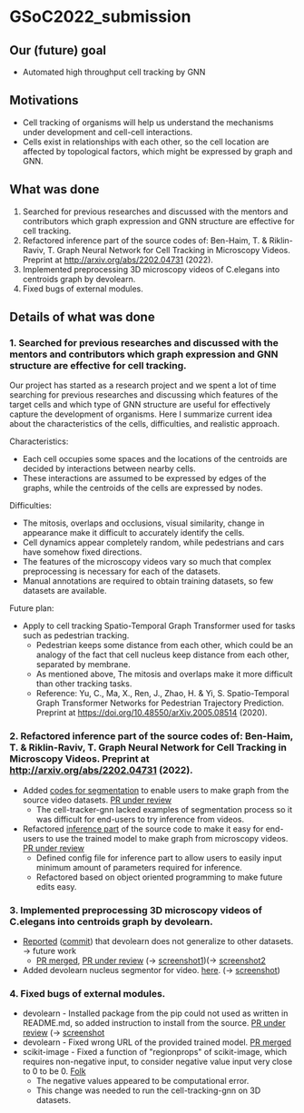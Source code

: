 # GSoC2022_submission

## Our (future) goal
* Automated high throughput cell tracking by GNN

## Motivations
* Cell tracking of organisms will help us understand the mechanisms under development and cell-cell interactions.
* Cells exist in relationships with each other, so the cell location are affected by topological factors, which might be expressed by graph and GNN.

## What was done
1. Searched for previous researches and discussed with the mentors and contributors which graph expression and GNN structure are effective for cell tracking.
2. Refactored inference part of the source codes of: Ben-Haim, T. & Riklin-Raviv, T. Graph Neural Network for Cell Tracking in Microscopy Videos. Preprint at http://arxiv.org/abs/2202.04731 (2022).
3. Implemented preprocessing 3D microscopy videos of C.elegans into centroids graph by devolearn.
4. Fixed bugs of external modules.

## Details of what was done
### 1. Searched for previous researches and discussed with the mentors and contributors which graph expression and GNN structure are effective for cell tracking.
Our project has started as a research project and we spent a lot of time searching for previous researches and discussing which features of the target cells and which type of GNN structure are useful for effectively capture the development of organisms.
Here I summarize current idea about the characteristics of the cells, difficulties, and realistic approach.

Characteristics:
* Each cell occupies some spaces and the locations of the centroids are decided by interactions between nearby cells.
* These interactions are assumed to be expressed by edges of the graphs, while the centroids of the cells are expressed by nodes.

Difficulties:
* The mitosis, overlaps and occlusions, visual similarity, change in appearance make it difficult to accurately identify the cells.
* Cell dynamics appear completely random, while pedestrians and cars have somehow fixed directions.
* The features of the microscopy videos vary so much that complex preprocessing is necessary for each of the datasets.
* Manual annotations are required to obtain training datasets, so few datasets are available.

Future plan:
* Apply to cell tracking Spatio-Temporal Graph Transformer used for tasks such as pedestrian tracking.
  * Pedestrian keeps some distance from each other, which could be an analogy of the fact that cell nucleus keep distance from each other, separated by membrane.
  * As mentioned above, The mitosis and overlaps make it more difficult than other tracking tasks.
  * Reference: Yu, C., Ma, X., Ren, J., Zhao, H. & Yi, S. Spatio-Temporal Graph Transformer Networks for Pedestrian Trajectory Prediction. Preprint at https://doi.org/10.48550/arXiv.2005.08514 (2020).


### 2. Refactored inference part of the source codes of: Ben-Haim, T. & Riklin-Raviv, T. Graph Neural Network for Cell Tracking in Microscopy Videos. Preprint at http://arxiv.org/abs/2202.04731 (2022).
- Added [codes for segmentation](https://github.com/watarungurunnn/cell-tracker-gnn/tree/main/src/inference/segmentation) to enable users to make graph from the source video datasets. [PR under review](https://github.com/jianglonghui/cell-tracker-gnn/pull/1)
  - The cell-tracker-gnn lacked examples of segmentation process so it was difficult for end-users to try inference from videos.
- Refactored [inference part](https://github.com/watarungurunnn/cell-tracker-gnn/tree/main/src/inference) of the source code to make it easy for end-users to use the trained model to make graph from microscopy videos. [PR under review](https://github.com/jianglonghui/cell-tracker-gnn/pull/1)
  - Defined config file for inference part to allow users to easily input minimum amount of parameters required for inference.
  - Refactored based on object oriented programming to make future edits easy.


### 3. Implemented preprocessing 3D microscopy videos of C.elegans into centroids graph by devolearn.
- [Reported](https://github.com/LspongebobJH/DevoGraph/blob/wataru/stage_1/stage_1/stage_1.ipynb) ([commit](https://github.com/LspongebobJH/DevoGraph/commit/4b88c23f2fb9c4da7f633de5a94f946d4176d46e)) that devolearn does not generalize to other datasets. -> future work
  - [PR merged](https://github.com/LspongebobJH/DevoGraph/pull/1), [PR under review](https://github.com/LspongebobJH/DevoGraph/pull/5) (-> [screenshot1](https://github.com/watarungurunnn/GSoC2022_submission/blob/main/Screen%20Shot%202022-09-12%20at%2016.38.59%20PM.png))(-> [screenshot2](https://github.com/watarungurunnn/GSoC2022_submission/blob/main/Screen%20Shot%202022-09-12%20at%2019.55.45%20PM.png)
- Added devolearn nucleus segmentor for video. [here](https://github.com/DevoLearn/devolearn/pull/74).   (-> [screenshot](https://github.com/watarungurunnn/GSoC2022_submission/blob/main/Screen%20Shot%202022-09-12%20at%2011.45.27.png))


### 4. Fixed bugs of external modules.
- devolearn - Installed package from the pip could not used as written in README.md, so added instruction to install from the source. [PR under review](https://github.com/DevoLearn/devolearn/pull/73) (-> [screenshot](https://github.com/watarungurunnn/GSoC2022_submission/blob/main/Screen%20Shot%202022-09-12%20at%2019.48.13%20PM.png)
- devolearn - Fixed wrong URL of the provided trained model. [PR merged](https://github.com/DevoLearn/devolearn/pull/67/commits/55356cdbdcd0d89e16631f883b40b0cc35f1ca13)
- scikit-image - Fixed a function of "regionprops" of scikit-image, which requires non-negative input, to consider negative value input very close to 0 to be 0. [Folk](https://github.com/scikit-image/scikit-image/commit/dede59c19817bceccf80de8eb59eb29db746e1c5)
  - The negative values appeared to be computational error.
  - This change was needed to run the cell-tracking-gnn on 3D datasets.
